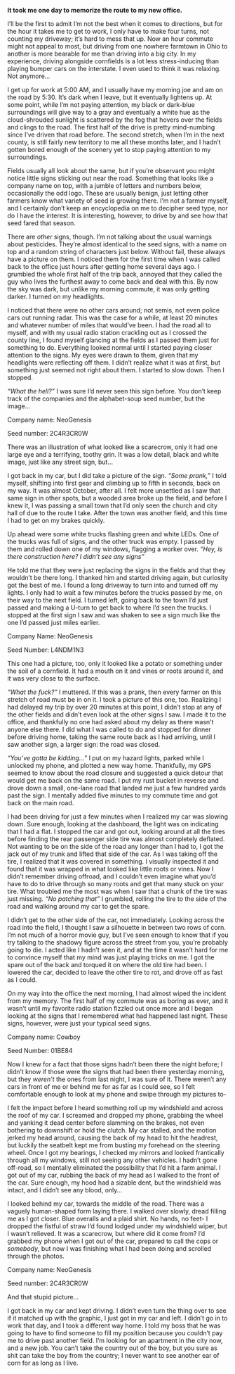 **It took me one day to memorize the route to my new office.** 

I’ll be the first to admit I’m not the best when it comes to directions, but for the hour it takes me to get to work, I only have to make four turns, not counting my driveway; it’s hard to mess that up. Now an hour commute might not appeal to most, but driving from one nowhere farmtown in Ohio to another is more bearable for me than driving into a big city. In my experience, driving alongside cornfields is a lot less stress-inducing than playing bumper cars on the interstate. I even used to think it was relaxing. Not anymore…

I get up for work at 5:00 AM, and I usually have my morning joe and am on the road by 5:30. It’s dark when I leave, but it eventually lightens up. At some point, while I’m not paying attention, my black or dark-blue surroundings will give way to a gray and eventually a white hue as the cloud-shrouded sunlight is scattered by the fog that hovers over the fields and clings to the road. The first half of the drive is pretty mind-numbing since I’ve driven that road before. The second stretch, when I’m in the next county, is still fairly new territory to me all these months later, and I hadn’t gotten bored enough of the scenery yet to stop paying attention to my surroundings. 

Fields usually all look about the same, but if you’re observant you might notice little signs sticking out near the road. Something that looks like a company name on top, with a jumble of letters and numbers below, occasionally the odd logo. These are usually benign, just letting other farmers know what variety of seed is growing there. I’m not a farmer myself, and I certainly don’t keep an encyclopedia on me to decipher seed type, nor do I have the interest. It is interesting, however, to drive by and see how that seed fared that season.

There are *other* signs, though. I’m not talking about the usual warnings about pesticides. They’re almost identical to the seed signs, with a name on top and a random string of characters just below. Without fail, these always have a picture on them. I noticed them for the first time when I was called back to the office just hours after getting home several days ago. I grumbled the whole first half of the trip back, annoyed that they called the guy who lives the furthest away to come back and deal with this. By now the sky was dark, but unlike my morning commute, it was only getting darker. I turned on my headlights. 

I noticed that there were no other cars around; not semis, not even police cars out running radar. This was the case for a while, at least 20 minutes and whatever number of miles that would’ve been. I had the road all to myself, and with my usual radio station crackling out as I crossed the county line, I found myself glancing at the fields as I passed them just for something to do. Everything looked normal until I started paying closer attention to the signs. My eyes were drawn to them, given that my headlights were reflecting off them. I didn’t realize what it was at first, but something just seemed not right about them. I started to slow down. Then I stopped.

*“What the hell?”* I was sure I’d never seen this sign before. You don’t keep track of the companies and the alphabet-soup seed number, but the image… 

Company name: NeoGenesis

Seed number: 2C4R3CR0W

There was an illustration of what looked like a scarecrow, only it had one large eye and a terrifying, toothy grin. It was a low detail, black and white image, just like any street sign, but…

I got back in my car, but I did take a picture of the sign. *“Some prank,”* I told myself, shifting into first gear and climbing up to fifth in seconds, back on my way. It was almost October, after all. I felt more unsettled as I saw that same sign in other spots, but a wooded area broke up the field, and before I knew it, I was passing a small town that I’d only seen the church and city hall of due to the route I take. After the town was another field, and this time I had to get on my brakes quickly. 

Up ahead were some white trucks flashing green and white LEDs. One of the trucks was full of signs, and the other truck was empty. I passed by them and rolled down one of my windows, flagging a worker over. *“Hey, is there construction here? I didn’t see any signs”*

He told me that they were just replacing the signs in the fields and that they wouldn’t be there long. I thanked him and started driving again, but curiosity got the best of me. I found a long driveway to turn into and turned off my lights. I only had to wait a few minutes before the trucks passed by me, on their way to the next field. I turned left, going back to the town I’d just passed and making a U-turn to get back to where I’d seen the trucks. I stopped at the first sign I saw and was shaken to see a sign much like the one I’d passed just miles earlier. 

Company Name: NeoGenesis

Seed Number: L4NDM1N3

This one had a picture, too, only it looked like a potato or something under the soil of a cornfield. It had a mouth on it and vines or roots around it, and it was very close to the surface. 

*“What the fuck?”* I muttered. If this was a prank, then every farmer on this stretch of road must be in on it. I took a picture of this one, too. Realizing I had delayed my trip by over 20 minutes at this point, I didn’t stop at any of the other fields and didn’t even look at the other signs I saw. I made it to the office, and thankfully no one had asked about my delay as there wasn’t anyone else there. I did what I was called to do and stopped for dinner before driving home, taking the same route back as I had arriving, until I saw another sign, a larger sign: the road was closed.

*“You’ve gotta be kidding…”* I put on my hazard lights, parked while I unlocked my phone, and plotted a new way home. Thankfully, my GPS seemed to know about the road closure and suggested a quick detour that would get me back on the same road. I put my rust bucket in reverse and drove down a small, one-lane road that landed me just a few hundred yards past the sign. I mentally added five minutes to my commute time and got back on the main road.

I had been driving for just a few minutes when I realized my car was slowing down. Sure enough, looking at the dashboard, the light was on indicating that I had a flat. I stopped the car and got out, looking around at all the tires before finding the rear passenger side tire was almost completely deflated. Not wanting to be on the side of the road any longer than I had to, I got the jack out of my trunk and lifted that side of the car. As I was taking off the tire, I realized that it was covered in something. I visually inspected it and found that it was wrapped in what looked like little roots or vines. Now I didn’t remember driving offroad, and I couldn’t even imagine what you’d have to do to drive through so many roots and get that many stuck on your tire. What troubled me the most was when I saw that a chunk of the tire was just missing. *“No patching that”* I grumbled, rolling the tire to the side of the road and walking around my car to get the spare. 

I didn’t get to the other side of the car, not immediately. Looking across the road into the field, I thought I saw a silhouette in between two rows of corn. I’m not much of a horror movie guy, but I’ve seen enough to know that if you try talking to the shadowy figure across the street from you, you’re probably going to die. I acted like I hadn’t seen it, and at the time it wasn’t hard for me to convince myself that my mind was just playing tricks on me. I got the spare out of the back and torqued it on where the old tire had been. I lowered the car, decided to leave the other tire to rot, and drove off as fast as I could. 

On my way into the office the next morning, I had almost wiped the incident from my memory. The first half of my commute was as boring as ever, and it wasn’t until my favorite radio station fizzled out once more and I began looking at the signs that I remembered what had happened last night. These signs, however, were just your typical seed signs. 

Company name: Cowboy

Seed Number: 01BE84

Now I knew for a fact that those signs hadn’t been there the night before; I didn’t know if those were the signs that had been there yesterday morning, but they *weren’t* the ones from last night, I was sure of it. There weren’t any cars in front of me or behind me for as far as I could see, so I felt comfortable enough to look at my phone and swipe through my pictures to-

I felt the impact before I heard something roll up my windshield and across the roof of my car. I screamed and dropped my phone, grabbing the wheel and yanking it dead center before slamming on the brakes, not even bothering to downshift or hold the clutch. My car stalled, and the motion jerked my head around, causing the back of my head to hit the headrest, but luckily the seatbelt kept me from busting my forehead on the steering wheel. Once I got my bearings, I checked my mirrors and looked frantically through all my windows, still not seeing any other vehicles. I hadn’t gone off-road, so I mentally eliminated the possibility that I’d hit a farm animal. I got out of my car, rubbing the back of my head as I walked to the front of the car. Sure enough, my hood had a sizable dent, but the windshield was intact, and I didn’t see any blood, only…

I looked behind my car, towards the middle of the road. There was a vaguely human-shaped form laying there. I walked over slowly, dread filling me as I got closer. Blue overalls and a plaid shirt. No hands, no feet- I dropped the fistful of straw I’d found lodged under my windshield wiper, but I wasn’t relieved. It was a scarecrow, but where did it come from? I’d grabbed my phone when I got out of the car, prepared to call the cops or *somebody*, but now I was finishing what I had been doing and scrolled through the photos. 

Company name: NeoGenesis

Seed number: 2C4R3CR0W

And that stupid picture…

I got back in my car and kept driving. I didn’t even turn the thing over to see if it matched up with the graphic, I just got in my car and left. I didn’t go in to work that day, and I took a different way home. I told my boss that he was going to have to find someone to fill my position because you couldn’t pay me to drive past another field. I’m looking for an apartment in the city now, and a new job. You can’t take the country out of the boy, but you sure as shit can take the boy from the country; I never want to see another ear of corn for as long as I live.
